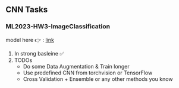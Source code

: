 ## CNN Tasks
### ML2023-HW3-ImageClassification
model here :point_right: : [link]()
1. In strong basleine :white_check_mark:
2. TODOs
   * Do some Data Augmentation & Train longer
   * Use predefined CNN from torchvision or TensorFlow 
   * Cross Validation + Ensemble or any other methods you know

